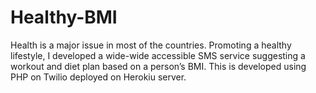 # Healthy-BMI
Health is a major issue in most of the countries. Promoting a healthy lifestyle, I developed a wide-wide accessible SMS service suggesting a workout and diet plan based on a person’s BMI. 
This is developed using PHP on Twilio deployed on Herokiu server.
